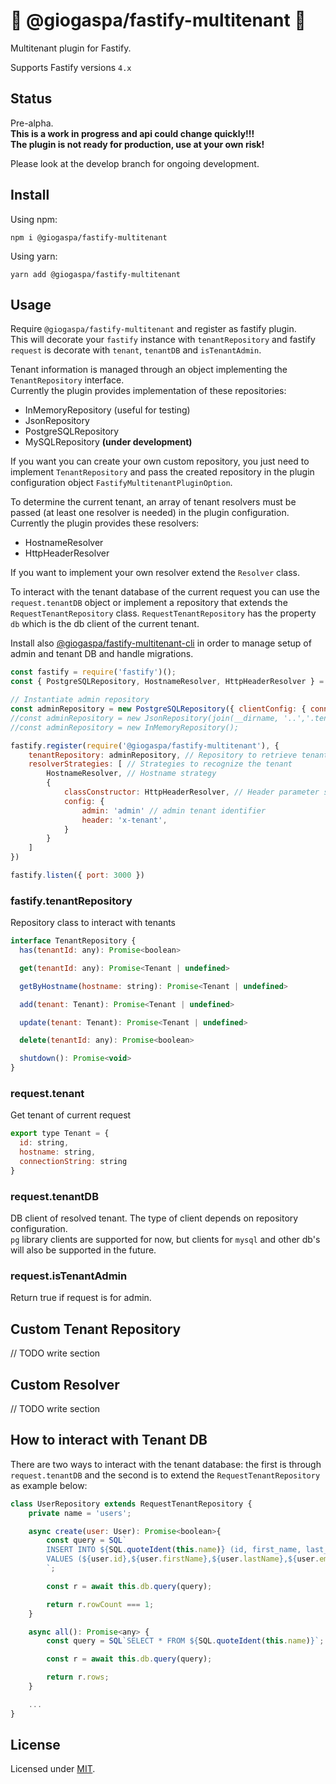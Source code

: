 # :construction: @giogaspa/fastify-multitenant :construction:

 Multitenant plugin for Fastify.

 Supports Fastify versions `4.x`

## Status

Pre-alpha.  
**This is a work in progress and api could change quickly!!!**  
**The plugin is not ready for production, use at your own risk!**  

Please look at the develop branch for ongoing development.

## Install

Using npm:

``` shell
npm i @giogaspa/fastify-multitenant
```

Using yarn:

``` shell
yarn add @giogaspa/fastify-multitenant
```

## Usage

Require `@giogaspa/fastify-multitenant` and register as fastify plugin.  
This will decorate your `fastify` instance with `tenantRepository` and fastify `request` 
is decorate with `tenant`, `tenantDB` and `isTenantAdmin`.

Tenant information is managed through an object implementing the `TenantRepository` interface.  
Currently the plugin provides implementation of these repositories:

- InMemoryRepository (useful for testing)
- JsonRepository
- PostgreSQLRepository
- MySQLRepository **(under development)**

If you want you can create your own custom repository, you just need to implement `TenantRepository`
and pass the created repository in the plugin configuration object `FastifyMultitenantPluginOption`.

To determine the current tenant, an array of tenant resolvers must be passed (at least one resolver is needed)
in the plugin configuration.  
Currently the plugin provides these resolvers:

- HostnameResolver
- HttpHeaderResolver

If you want to implement your own resolver extend the `Resolver` class.

To interact with the tenant database of the current request you can use the `request.tenantDB` object
or implement a repository that extends the `RequestTenantRepository` class.
`RequestTenantRepository` has the property `db` which is the db client of the current tenant.

Install also [@giogaspa/fastify-multitenant-cli](https://github.com/giogaspa/fastify-multitenant-cli)
in order to manage setup of admin and tenant DB and handle migrations.


```js
const fastify = require('fastify')();
const { PostgreSQLRepository, HostnameResolver, HttpHeaderResolver } = require("@giogaspa/fastify-multitenant");

// Instantiate admin repository
const adminRepository = new PostgreSQLRepository({ clientConfig: { connectionString: "postgresql://postgres:1234@localhost:5432/postgres?schema=public" } });
//const adminRepository = new JsonRepository(join(__dirname, '..','.tenants.json'));
//const adminRepository = new InMemoryRepository();

fastify.register(require('@giogaspa/fastify-multitenant'), {
    tenantRepository: adminRepository, // Repository to retrieve tenant connection information. 
    resolverStrategies: [ // Strategies to recognize the tenant
        HostnameResolver, // Hostname strategy
        {
            classConstructor: HttpHeaderResolver, // Header parameter strategy
            config: {
                admin: 'admin' // admin tenant identifier
                header: 'x-tenant',
            }
        }
    ]
})

fastify.listen({ port: 3000 })
```

### fastify.tenantRepository

Repository class to interact with tenants

```js
interface TenantRepository {
  has(tenantId: any): Promise<boolean>

  get(tenantId: any): Promise<Tenant | undefined>

  getByHostname(hostname: string): Promise<Tenant | undefined>

  add(tenant: Tenant): Promise<Tenant | undefined>

  update(tenant: Tenant): Promise<Tenant | undefined>

  delete(tenantId: any): Promise<boolean>

  shutdown(): Promise<void>
}
```

### request.tenant

Get tenant of current request

```js
export type Tenant = {
  id: string,
  hostname: string,
  connectionString: string
}
```

### request.tenantDB

DB client of resolved tenant. The type of client depends on repository configuration.  
`pg` library clients are supported for now, but clients for `mysql` and other db's will also be supported in the future.

### request.isTenantAdmin

Return true if request is for admin.

## Custom Tenant Repository

// TODO write section

## Custom Resolver

// TODO write section

## How to interact with Tenant DB

There are two ways to interact with the tenant database:
the first is through `request.tenantDB` and the second is to extend the `RequestTenantRepository` as example below:

```js
class UserRepository extends RequestTenantRepository {
    private name = 'users';

    async create(user: User): Promise<boolean>{
        const query = SQL`
        INSERT INTO ${SQL.quoteIdent(this.name)} (id, first_name, last_name, email) 
        VALUES (${user.id},${user.firstName},${user.lastName},${user.email})
        `;

        const r = await this.db.query(query);

        return r.rowCount === 1;
    }

    async all(): Promise<any> {
        const query = SQL`SELECT * FROM ${SQL.quoteIdent(this.name)}`;

        const r = await this.db.query(query);

        return r.rows;
    }

    ...
}
```

## License

Licensed under [MIT](./LICENSE).<br/>
